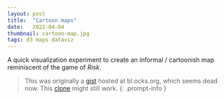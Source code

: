```yaml
---
layout: post
title:  "Cartoon maps"
date:   2022-04-04
thumbnail: cartoon-map.jpg
tags: d3 maps dataviz
---
```


A quick visualization experiment to create an informal / cartoonish map
reminiscent of the game of *Risk*.

> This was originally a [gist][gist] hosted at bl.ocks.org, which seems dead now. This [clone][clone] might still work.
{: .prompt-info }

[gist]: https://gist.github.com/patricksurry/e9b91eed27bb2eacd379777a050df9d2
[clone]: https://blocks.roadtolarissa.com/patricksurry/e9b91eed27bb2eacd379777a050df9d2

<div id='demo'></div>

<link rel="preconnect" href="https://fonts.googleapis.com">
<link rel="preconnect" href="https://fonts.gstatic.com" crossorigin>
<link href="https://fonts.googleapis.com/css2?family=Architects+Daughter&display=swap" rel="stylesheet">

<style>
#demo {
  font-family: 'Architects Daughter', cursive;
  font-size: 16pt;
  margin: 0;
}
svg {
  border:  1px solid #666;
}
.country {
  stroke-width: 8;
  stroke-linejoin: round;
  fill-opacity: 0.33;
}
.city path{
  fill:  #33;
}
.country text {
  font-size: 120%;
}
text {
  fill: #666;
  fill-opacity: 1;
  stroke: none;
  text-anchor: middle;
}
</style>

<script src="https://d3js.org/d3.v7.min.js"></script>
<script>
var width = 1024,
    height = 600;

var svg = d3.select("#demo").append("svg")
    .attr("width", width)
    .attr("height", height);

svg.append("filter")
    .attr("id", "blur")
    .append("feGaussianBlur")
    .attr("in", "SourceGraphic")
    .attr("stdDeviation", 4);

var defs = svg.append("defs");

Promise.all([
  d3.json("https://d2ad6b4ur7yvpq.cloudfront.net/naturalearth-3.3.0/ne_50m_admin_0_countries.geojson"),
  d3.json("https://d2ad6b4ur7yvpq.cloudfront.net/naturalearth-3.3.0/ne_50m_populated_places_simple.geojson"),
]).then(
function([countrygeo, citygeo]) {
    let
      cities = citygeo.features.filter(d =>
          d.megacity || d.properties.scalerank <= 2
        ),
      a3s = cities.map(d => d.properties.adm0_a3),
      countries = countrygeo.features //.filter(d => a3s.includes(d.properties.adm0_a3));

    var projection = d3.geoEqualEarth()
        .fitSize([width, height], {type: 'FeatureCollection', features: countries})
        .center([20, 45])
        .scale(width)

    var path = d3.geoPath()
        .projection(projection);

    defs.selectAll("path")
        .data(countries)
      .enter().append("path")
        .attr("id", d => d.properties.adm0_a3)
        .attr("d", path)

    defs.selectAll("clipPath")
        .data(countries)
      .enter().append("clipPath")
        .attr("id", d => "inside-" + d.properties.adm0_a3)
        .append("use")
        .attr("xlink:href", d => "#" + d.properties.adm0_a3)

    let shapes = svg.append('g')
        .attr("class", "countries")
        .selectAll('.country')
        .data(countries)
      .enter().append('g')
        .attr("class", "country");

    shapes
        .append("use")
        .attr("xlink:href", d => "#" + d.properties.adm0_a3)
        .attr("clip-path", d => `url(#inside-${d.properties.adm0_a3})`)
        .attr("filter", "url(#blur)")
        .style("stroke", d => d3.schemeTableau10[d.properties.mapcolor7])
        .style("fill", d => d3.schemeTableau10[d.properties.mapcolor7]);

    let dots = svg.append('g')
        .attr("class", "cities")
        .selectAll(".city")
        .data(cities)
      .enter().append("g")
        .attr("class", "city")
        .attr('transform', d => {
          let [x, y] = projection(d.geometry.coordinates);
          return `translate(${x}, ${y})`;
        })
        .datum(d => d.properties);
    dots.append('path')
      .attr("d", d => d3.symbol(d.adm0cap ? d3.symbolStar: d3.symbolCircle, 2*(3 - Math.sqrt(d.scalerank)))());
    dots.append('text')
      .attr('dy', -2)
      .attr('font-size', d => (100-(1-d.adm0cap)*d.scalerank*10) + '%')
      .text(d => d.name);
});
</script>
